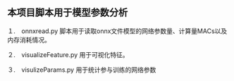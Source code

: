 ## 本项目脚本用于模型参数分析
１.　onnxread.py
    脚本用于读取onnx文件模型的网络参数量、计算量MACs以及内存消耗情况。
    
２.　visualizeFeature.py
    用于可视化特征。

３.　visulizeParams.py
    用于统计参与训练的网络参数

